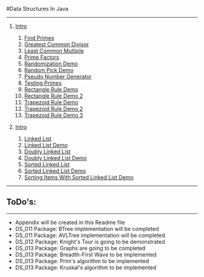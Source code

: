#Data Structures In Java
************************

1. [Intro](src/ds_001_intro)
	1. [Find Primes](src/ds_001_intro/FindPrimes.java)
	2. [Greatest Common Divisor](src/ds_001_intro/GCD.java)
	3. [Least Common Multiple](src/ds_001_intro/LCM.java)
	4. [Prime Factors](src/ds_001_intro/PrimeFactorsDemo.java)
	5. [Randomization Demo](src/ds_001_intro/RandomizatinDemo.java)
	6. [Random Pick Demo](src/ds_001_intro/RandomPickDemo.java)
	7. [Pseudo Number Generator](src/ds_001_intro/PSNG.java)
	8. [Testing Primes](src/ds_001_intro/TestingPrimes.java)
	9. [Rectangle Rule Demo](src/ds_001_intro/RectangleRuleAlgoDemo.java)
	10. [Rectangle Rule Demo 2](src/ds_001_intro/RectangleRuleAlgoDemoV2.java)
	11. [Trapezoid Rule Demo](src/ds_001_intro/TrapezoidRuleAlgoDemo.java)
	12. [Trapezoid Rule Demo 2](src/ds_001_intro/TrapezoidRuleAlgoDemoV2.java)
	13. [Trapezoid Rule Demo 3](src/ds_001_intro/TrapezoidRuleAlgoDemoV3.java)

2. [Intro](src/ds_002_linkedlists)
	1. [Linked List](src/ds_002_linkedlists/LinkedList.java)
	2. [Linked List Demo](src/ds_002_linkedlists/LinkedListDemo.java)
	3. [Doubly Linked List](src/ds_002_linkedlists/DoublyLinkedList.java)
	4. [Doubly Linked List Demo](src/ds_002_linkedlists/DoublyLinkedListDemo.java)
	5. [Sorted Linked List](src/ds_002_linkedlists/SortedLinkedList.java)
	6. [Sorted Linked List Demo](src/ds_002_linkedlists/SortedLinkedListDemo.java)
	7. [Sorting Items With Sorted Linked List Demo](src/ds_002_linkedlists/SortingItemsWithSortedLinkedListDemo.java)

*******

## ToDo's:
*********
- Appendix will be created in this Readme file
- DS_011 Package: BTree implementation will be completed
- DS_011 Package: AVLTree implementation will be completed
- DS_012 Package: Knight's Tour is going to be demonstrated
- DS_013 Package: Graphs are going to be completed
- DS_013 Package: Breadth-First Wave to be implemented
- DS_013 Package: Prim's algorithm to be implemented
- DS_013 Package: Kruskal's algorithm to be implemented